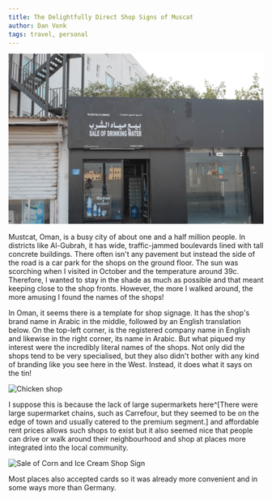 ```yaml
---
title: The Delightfully Direct Shop Signs of Muscat
author: Dan Vonk
tags: travel, personal
---
```


![Water shop sign](/images/DSCF8093.JPG "The Sale of Drinking Water shop")

Mustcat, Oman, is a busy city of about one and a half million people. In districts like
Al-Gubrah, it has wide, traffic-jammed boulevards lined with tall concrete
buildings. There often isn't any pavement but instead the side of the road is a
car park for the shops on the ground floor. The sun was scorching when I
visited in October and the temperature around 39c. Therefore, I wanted to stay
in the shade as much as possible and that meant keeping close to the shop
fronts. However, the more I walked around, the more amusing I found the names of
the shops!


<!--more-->

In Oman, it seems there is a template for shop signage. It has the shop's brand name in
Arabic in the middle, followed by an English translation below. On the top-left
corner, is the registered company name in English and likewise in the right
corner, its name in Arabic. But what piqued my interest were the incredibly
literal names of the shops. Not only did the shops tend to be very specialised, but
they also didn't bother with any kind of branding like you see here in the West.
Instead, it does what it says on the tin!

![Chicken shop](/images/DSCF8092.JPG "This shop is located by the port in the
district of Mutrah. Next to it was the Sale Of Beef shop and the Sale of Fish shop.")

I suppose this is because the lack of large supermarkets here^[There were large
supermarket chains, such as Carrefour, but they seemed to be on the edge of town
and usually catered to the premium segment.] and affordable rent prices allows
such shops to exist but it also seemed nice that people can drive or walk around
their neighbourhood and shop at places more integrated into the local community. 

![Sale of Corn and Ice Cream Shop Sign](/images/IMG_20231008_202727.jpg "This
shop is bold enough to sell more than one thing!")

Most places also accepted cards so it was already more convenient and in some ways more than
Germany.

